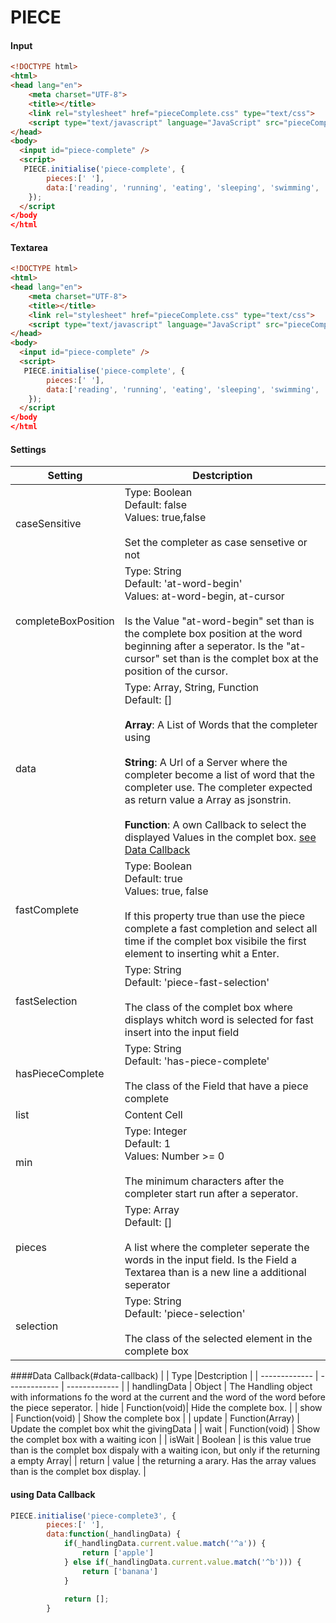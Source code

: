 # PIECE
#### Input
```html
<!DOCTYPE html>
<html>
<head lang="en">
    <meta charset="UTF-8">
    <title></title>
    <link rel="stylesheet" href="pieceComplete.css" type="text/css">
    <script type="text/javascript" language="JavaScript" src="pieceComplete.js"></script>
</head>
<body>
  <input id="piece-complete" />
  <script>
   PIECE.initialise('piece-complete', {
        pieces:[' '],
        data:['reading', 'running', 'eating', 'sleeping', 'swimming', 'writing', 'watching', 'working', 'helping'],
    });
  </script
</body
</html
```
#### Textarea
```html
<!DOCTYPE html>
<html>
<head lang="en">
    <meta charset="UTF-8">
    <title></title>
    <link rel="stylesheet" href="pieceComplete.css" type="text/css">
    <script type="text/javascript" language="JavaScript" src="pieceComplete.js"></script>
</head>
<body>
  <input id="piece-complete" />
  <script>
   PIECE.initialise('piece-complete', {
        pieces:[' '],
        data:['reading', 'running', 'eating', 'sleeping', 'swimming', 'writing', 'watching', 'working', 'helping'],
    });
  </script
</body
</html
```
#### Settings
| Setting  | Destcription |
| ------------- | ------------- |
| caseSensitive  | Type: Boolean <br /> Default: false <br /> Values: true,false <br /><br /> Set the completer as case sensetive or not  |
| completeBoxPosition  | Type: String <br /> Default: 'at-word-begin' <br /> Values: at-word-begin, at-cursor <br /><br /> Is the Value "at-word-begin" set than is the complete box position at the word beginning after a seperator. Is the "at-cursor" set than is the complet box at the position of the cursor.   |
| data  | Type: Array, String, Function <br /> Default: [] <br /><br /> **Array**: A List of Words that the completer using <br /><br /> **String**: A Url of a Server where the completer become a list of word that the completer use. The completer expected as return value a Array as jsonstrin. <br /><br /> **Function**: A own Callback to select the displayed Values in the complet box. [see Data Callback](#data-callback) |
| fastComplete  | Type: Boolean <br /> Default: true <br /> Values: true, false <br /><br /> If this property true than use the piece complete a fast completion and select all time if the complet box visibile the first element to inserting whit a Enter.  |
| fastSelection  | Type: String <br /> Default: 'piece-fast-selection' <br /><br /> The class of the complet box where displays whitch word is selected for fast insert into the input field  |
| hasPieceComplete  | Type: String <br /> Default: 'has-piece-complete' <br /><br /> The class of the Field that have a piece complete  |
| list  | Content Cell  |
| min  | Type: Integer <br /> Default: 1 <br /> Values: Number >= 0 <br /><br /> The minimum characters after the completer start run after a seperator.   |
| pieces  | Type: Array <br /> Default: [] <br /><br /> A list where the completer seperate the words in the input field. Is the Field a Textarea than is a new line a additional seperator |
| selection  | Type: String <br /> Default: 'piece-selection' <br /><br /> The class of the selected element in the complete box  |


####Data Callback(#data-callback)
|   | Type |Destcription |
| ------------- | ------------- | ------------- |
| handlingData | Object | The Handling object with informations fo the word at the current and the word of the word before the piece seperator.
| hide | Function(void)| Hide the complete box. |
| show | Function(void) | Show the complete box | 
| update | Function(Array) | Update the complet box whit the givingData |
| wait | Function(void) | Show the complet box with a waiting icon |
| isWait | Boolean | is this value true than is the complet box dispaly with a waiting icon, but only if the returning a empty Array|
| return | value | the returning a arary. Has the array values than is the complet box display. |

#### using Data Callback
```Javascript
PIECE.initialise('piece-complete3', {
        pieces:[' '],
        data:function(_handlingData) {
            if(_handlingData.current.value.match('^a')) {
                return ['apple']
            } else if(_handlingData.current.value.match('^b'))) {
                return ['banana']
            }
            
            return [];
        }
```
